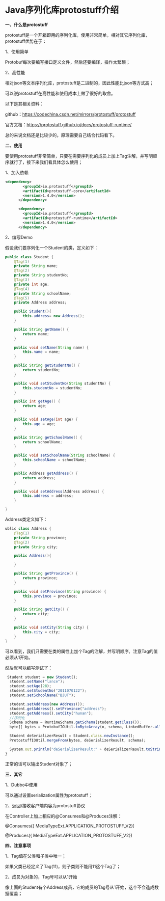 # Java序列化库protostuff介绍



**一、什么是protostuff**

protostuff是一个开箱即用的序列化库，使用非常简单，相对其它序列化库，protostuff优势在于：

1、使用简单

Protobuf每次要编写接口定义文件，然后还要编译，操作太繁琐；

2、高性能

相对json等文本序列化库，protostuff是二进制的，因此性能比json等方式高；

可以说protostuff在高性能和使用成本上做了很好的取舍。

以下是其相关资料：

github：https://codechina.csdn.net/mirrors/protostuff/protostuff

官方文档：https://protostuff.github.io/docs/protostuff-runtime/

总的来说文档还是比较少的，原理需要自己结合代码看下。 

**二、使用**

要使用protostuff非常简单，只要在需要序列化的成员上加上Tag注解，并写明顺序就行了，接下来我们看具体怎么使用；

1、加入依赖

```xml
<dependency>
        <groupId>io.protostuff</groupId>
        <artifactId>protostuff-core</artifactId>
        <version>1.4.0</version>
      </dependency>

      <dependency>
        <groupId>io.protostuff</groupId>
        <artifactId>protostuff-runtime</artifactId>
        <version>1.4.0</version>
      </dependency>
```



2、编写Demo

假设我们要序列化一个Student的类，定义如下：

```java
public class Student {
    @Tag(1)
    private String name;
    @Tag(2)
    private String studentNo;
    @Tag(3)
    private int age;
    @Tag(4)
    private String schoolName;
    @Tag(5)
    private Address address;

    public Student(){
        this.address= new Address();
    }

    public String getName() {
        return name;
    }

    public void setName(String name) {
        this.name = name;
    }

    public String getStudentNo() {
        return studentNo;
    }

    public void setStudentNo(String studentNo) {
        this.studentNo = studentNo;
    }

    public int getAge() {
        return age;
    }

    public void setAge(int age) {
        this.age = age;
    }

    public String getSchoolName() {
        return schoolName;
    }

    public void setSchoolName(String schoolName) {
        this.schoolName = schoolName;
    }

    public Address getAddress() {
        return address;
    }

    public void setAddress(Address address) {
        this.address = address;
    }

}
```



Address类定义如下：

```java
ublic class Address {
    @Tag(1)
    private String province;
    @Tag(2)
    private String city;

    public Address(){

    }

    public String getProvince() {
        return province;
    }

    public void setProvince(String province) {
        this.province = province;
    }

    public String getCity() {
        return city;
    }

    public void setCity(String city) {
        this.city = city;
    }
}
```



可以看到，我们只需要在类的属性上加个Tag的注解，并写明顺序，注意Tag的值必须从1开始。

然后就可以编写测试了：

```javascript
 Student student = new Student();
  student.setName("lance");
  student.setAge(28);
  student.setStudentNo("2011070122");
  student.setSchoolName("BJUT");

  student.setAddress(new Address());
  student.getAddress().setProvince("address");
  student.getAddress().setCity("hunan");
  //序列化
  Schema schema = RuntimeSchema.getSchema(student.getClass());
  byte[] bytes = ProtobufIOUtil.toByteArray(o, schema, LinkedBuffer.allocate());

  Student deSerializerResult = Student.class.newInstance();
  ProtostuffIOUtil.mergeFrom(bytes, deSerializerResult, schema);

  System.out.println("deSerializerResult:" + deSerializerResult.toString());
}
```



正常的话可以输出Student对象了；

**三、其它**

1、Dubbo中使用

可以通过设置serialization属性为protostuff；

2、返回/接收客户端内容为protostuff协议

在Controller上加上相应的@Consumes和@Produces注解：

@Consumes({ MediaTypeExt.APPLICATION_PROTOSTUFF_V2})

@Produces({ MediaTypeExt.APPLICATION_PROTOSTUFF_V2})

**四、注意事项**

1、Tag值在父类和子类中唯一；

如果父类已经定义了Tag(11)，则子类则不能用11这个Tag了；

2、成员为对象的，Tag号可以从1开始

像上面的Student有个Address成员，它的成员的Tag号从1开始，这个不会造成数据覆盖；